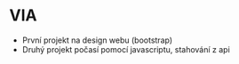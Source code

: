 # VIA

- První projekt na design webu (bootstrap)
- Druhý projekt počasí pomocí javascriptu, stahování z api
